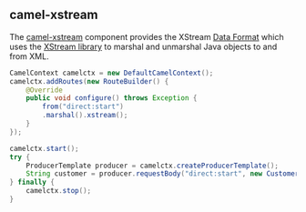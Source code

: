 ## camel-xstream

The [camel-xstream](http://camel.apache.org/xstream.html) component provides the XStream [Data Format](http://camel.apache.org/data-format.html) which uses the [XStream library](http://xstream.codehaus.org/) to marshal and unmarshal Java objects to and from XML.

```java
CamelContext camelctx = new DefaultCamelContext();
camelctx.addRoutes(new RouteBuilder() {
    @Override
    public void configure() throws Exception {
        from("direct:start")
        .marshal().xstream();
    }
});

camelctx.start();
try {
    ProducerTemplate producer = camelctx.createProducerTemplate();
    String customer = producer.requestBody("direct:start", new Customer("John", "Doe"), String.class);
} finally {
    camelctx.stop();
}
```
